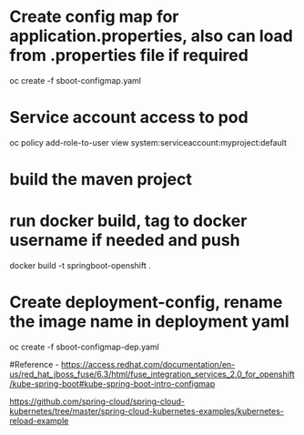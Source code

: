 # Create config map for application.properties, also can load from .properties file if required
oc create -f sboot-configmap.yaml

# Service account access to pod
oc policy add-role-to-user view system:serviceaccount:myproject:default

# build the maven project 

# run docker build, tag to docker username if needed and push 

docker build -t springboot-openshift .


# Create deployment-config, rename the image name in deployment yaml 

oc create -f sboot-configmap-dep.yaml

#Reference - 
https://access.redhat.com/documentation/en-us/red_hat_jboss_fuse/6.3/html/fuse_integration_services_2.0_for_openshift/kube-spring-boot#kube-spring-boot-intro-configmap

https://github.com/spring-cloud/spring-cloud-kubernetes/tree/master/spring-cloud-kubernetes-examples/kubernetes-reload-example
